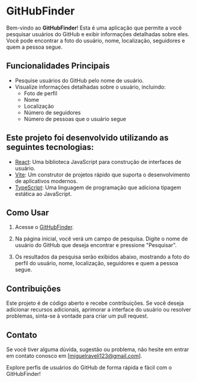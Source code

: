 # GitHubFinder

Bem-vindo ao **GitHubFinder**! Esta é uma aplicação que permite a você pesquisar usuários do GitHub e exibir informações detalhadas sobre eles. Você pode encontrar a foto do usuário, nome, localização, seguidores e quem a pessoa segue.

## Funcionalidades Principais

- Pesquise usuários do GitHub pelo nome de usuário.
- Visualize informações detalhadas sobre o usuário, incluindo:
  - Foto de perfil
  - Nome
  - Localização
  - Número de seguidores
  - Número de pessoas que o usuário segue

## Este projeto foi desenvolvido utilizando as seguintes tecnologias:

- [React](https://reactjs.org/): Uma biblioteca JavaScript para construção de interfaces de usuário.
- [Vite](https://vitejs.dev/): Um construtor de projetos rápido que suporta o desenvolvimento de aplicativos modernos.
- [TypeScript](https://www.typescriptlang.org/): Uma linguagem de programação que adiciona tipagem estática ao JavaScript.
  
## Como Usar

1. Acesse o [GitHubFinder](https://miguelraveli.github.io/GitHubFinder/).

2. Na página inicial, você verá um campo de pesquisa. Digite o nome de usuário do GitHub que deseja encontrar e pressione "Pesquisar".

3. Os resultados da pesquisa serão exibidos abaixo, mostrando a foto do perfil do usuário, nome, localização, seguidores e quem a pessoa segue.

## Contribuições

Este projeto é de código aberto e recebe contribuições. Se você deseja adicionar recursos adicionais, aprimorar a interface do usuário ou resolver problemas, sinta-se à vontade para criar um pull request.

## Contato

Se você tiver alguma dúvida, sugestão ou problema, não hesite em entrar em contato conosco em [miguelraveli123@gmail.com].

Explore perfis de usuários do GitHub de forma rápida e fácil com o GitHubFinder!
